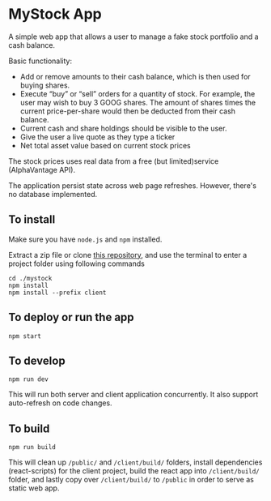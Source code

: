 # MyStock App
A simple web app that allows a user to manage a fake stock portfolio and a cash balance. 

Basic functionality:
- Add or remove amounts to their cash balance, which is then used for buying shares.
- Execute “buy” or “sell” orders for a quantity of stock. For example, the user may wish to buy 3 GOOG shares. The amount of shares times the current price-per-share would then be deducted from their cash balance.
- Current cash and share holdings should be visible to the user.
- Give the user a live quote as they type a ticker
- Net total asset value based on current stock prices

The stock prices uses real data from a free (but limited)service (AlphaVantage API).

The application persist state across web page refreshes. However, there's no database implemented.

## To install
Make sure you have `node.js` and `npm` installed.

Extract a zip file or clone [this repository](https://github.com/pluspingya/mystock), and use the terminal to enter a project folder using following commands
```
cd ./mystock
npm install
npm install --prefix client
```

## To deploy or run the app
```
npm start
```

## To develop
```
npm run dev
```
This will run both server and client application concurrently. It also support auto-refresh on code changes.

## To build
```
npm run build
```
This will clean up `/public/` and `/client/build/` folders, install dependencies (react-scripts) for the client project, build the react app into `/client/build/` folder, and lastly copy over `/client/build/` to `/public` in order to serve as static web app.

